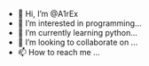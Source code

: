 - 👋 Hi, I’m @A1rEx
- 👀 I’m interested in programming...
- 🌱 I’m currently learning python...
- 💞️ I’m looking to collaborate on ...
- 📫 How to reach me ...

<!---
A1rEx/A1rEx is a ✨ special ✨ repository because its `README.md` (this file) appears on your GitHub profile.
You can click the Preview link to take a look at your changes.
--->
